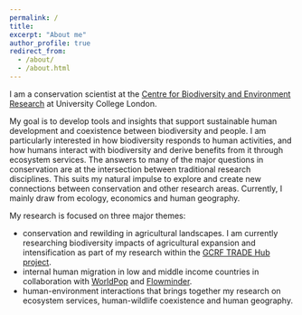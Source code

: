 ```yaml
---
permalink: /
title: 
excerpt: "About me"
author_profile: true
redirect_from: 
  - /about/
  - /about.html
---
```


I am a conservation scientist at the [Centre for Biodiversity and Environment Research](https://www.ucl.ac.uk/biosciences/departments/genetics-evolution-and-environment/research/centre-biodiversity-and-environment-research-cber) at University College London.

My goal is to develop tools and insights that support sustainable human development and coexistence between biodiversity and people. I am particularly interested in how biodiversity responds to human activities, and how humans interact with biodiversity and derive benefits from it through ecosystem services. The answers to many of the major questions in conservation are at the intersection between traditional research disciplines. This suits my natural impulse to explore and create new connections between conservation and other research areas. Currently, I mainly draw from ecology, economics and human geography. 

 My research is focused on three major themes: 

* conservation and rewilding in agricultural landscapes. I am currently researching biodiversity impacts of agricultural expansion and intensification as part of my research within the [GCRF TRADE Hub project](https://tradehub.earth/). 
* internal human migration in low and middle income countries in collaboration with [WorldPop](https://www.worldpop.org/) and [Flowminder](https://www.flowminder.org/). 
* human-environment interactions that brings together my research on ecosystem services, human-wildlife coexistence and human geography. 

